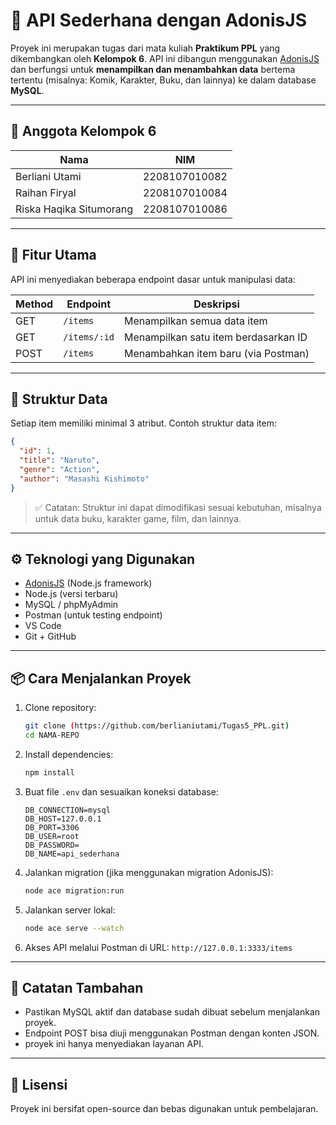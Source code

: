 
# 📡 API Sederhana dengan AdonisJS

Proyek ini merupakan tugas dari mata kuliah **Praktikum PPL** yang dikembangkan oleh **Kelompok 6**. API ini dibangun menggunakan [AdonisJS](https://adonisjs.com/) dan berfungsi untuk **menampilkan dan menambahkan data** bertema tertentu (misalnya: Komik, Karakter, Buku, dan lainnya) ke dalam database **MySQL**.

---

## 👥 Anggota Kelompok 6

| Nama                    | NIM           |
| ----------------------- | ------------- |
| Berliani Utami          | 2208107010082 |
| Raihan Firyal           | 2208107010084 |
| Riska Haqika Situmorang | 2208107010086 |

---

## 🚀 Fitur Utama

API ini menyediakan beberapa endpoint dasar untuk manipulasi data:

| Method | Endpoint     | Deskripsi                            |
| ------ | ------------ | ------------------------------------ |
| GET    | `/items`     | Menampilkan semua data item          |
| GET    | `/items/:id` | Menampilkan satu item berdasarkan ID |
| POST   | `/items`     | Menambahkan item baru (via Postman)  |

---

## 🧱 Struktur Data

Setiap item memiliki minimal 3 atribut. Contoh struktur data item:

```json
{
  "id": 1,
  "title": "Naruto",
  "genre": "Action",
  "author": "Masashi Kishimoto"
}
```

> ✅ Catatan: Struktur ini dapat dimodifikasi sesuai kebutuhan, misalnya untuk data buku, karakter game, film, dan lainnya.

---

## ⚙️ Teknologi yang Digunakan

* [AdonisJS](https://adonisjs.com/) (Node.js framework)
* Node.js (versi terbaru)
* MySQL / phpMyAdmin
* Postman (untuk testing endpoint)
* VS Code
* Git + GitHub

---

## 📦 Cara Menjalankan Proyek

1. Clone repository:

   ```bash
   git clone (https://github.com/berlianiutami/Tugas5_PPL.git)
   cd NAMA-REPO
   ```

2. Install dependencies:

   ```bash
   npm install
   ```

3. Buat file `.env` dan sesuaikan koneksi database:

   ```env
   DB_CONNECTION=mysql
   DB_HOST=127.0.0.1
   DB_PORT=3306
   DB_USER=root
   DB_PASSWORD=
   DB_NAME=api_sederhana
   ```

4. Jalankan migration (jika menggunakan migration AdonisJS):

   ```bash
   node ace migration:run
   ```

5. Jalankan server lokal:

   ```bash
   node ace serve --watch
   ```

6. Akses API melalui Postman di URL:
   `http://127.0.0.1:3333/items`

---

## 📝 Catatan Tambahan

* Pastikan MySQL aktif dan database sudah dibuat sebelum menjalankan proyek.
* Endpoint POST bisa diuji menggunakan Postman dengan konten JSON.
* proyek ini hanya menyediakan layanan API.

---

## 📄 Lisensi

Proyek ini bersifat open-source dan bebas digunakan untuk pembelajaran.

